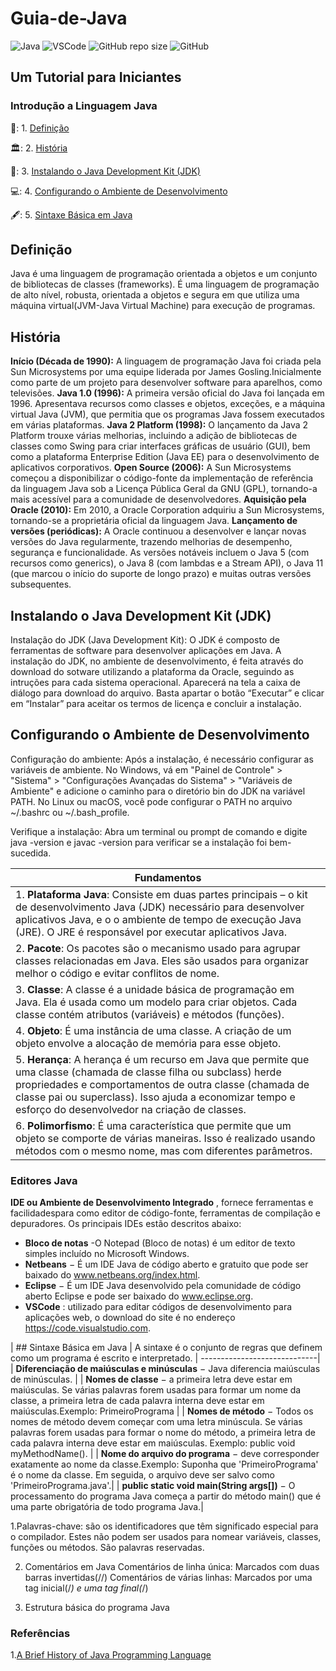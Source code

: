 # Guia-de-Java
![Java](https://img.shields.io/badge/Java-%23ED8B00.svg?style=for-the-badge&logo=openjdk&logoColor=white)
![VSCode](https://img.shields.io/badge/Made%20for-VSCode-1f425f.svg)
![GitHub repo size](https://img.shields.io/github/repo-size/deniseflora/Guia-de-Java)
![GitHub](https://img.shields.io/github/license/deniseflora/Guia-de-Java)

## Um Tutorial para Iniciantes

### Introdução a Linguagem Java

📖: 1. [Definição](#id1)  

🏛️: 2. [História](#id2)

🍵: 3. [Instalando o Java Development Kit (JDK)](#id3)

💻: 4. [Configurando o Ambiente de Desenvolvimento](#id4)
  
🖋️: 5. [Sintaxe Básica em Java](id#5)

<div id='id1' />

 ## Definição
Java é uma linguagem de programação orientada a objetos e um conjunto de bibliotecas de classes (frameworks). É uma linguagem de programação de alto nível, robusta, orientada a objetos e segura em que utiliza uma máquina virtual(JVM-Java Virtual Machine) para execução de programas.
<div id='id2' />

## História
**Início (Década de 1990):** A linguagem de programação Java foi criada pela Sun Microsystems por uma equipe liderada por James Gosling.Inicialmente como parte de um projeto para desenvolver software para aparelhos, como televisões.
 **Java 1.0 (1996):** A primeira versão oficial do Java foi lançada em 1996. Apresentava recursos como classes e objetos, exceções,  e a  máquina virtual Java (JVM), que permitia que os programas Java fossem executados em várias plataformas.
**Java 2 Platform (1998):** O lançamento da Java 2 Platform trouxe várias melhorias, incluindo a adição de bibliotecas de classes como Swing para criar interfaces gráficas de usuário (GUI), bem como a plataforma Enterprise Edition (Java EE) para o desenvolvimento de aplicativos corporativos.
**Open Source (2006):** A Sun Microsystems começou a disponibilizar o código-fonte da implementação de referência da linguagem Java sob a Licença Pública Geral da GNU (GPL), tornando-a mais acessível para a comunidade de desenvolvedores.
**Aquisição pela Oracle (2010):** Em 2010, a Oracle Corporation adquiriu a Sun Microsystems, tornando-se a proprietária oficial da linguagem Java.
**Lançamento de versões (periódicas):** A Oracle continuou a desenvolver e lançar novas versões do Java regularmente, trazendo melhorias de desempenho, segurança e funcionalidade. As versões notáveis incluem o Java 5 (com recursos como generics), o Java 8 (com lambdas e a Stream API), o Java 11 (que marcou o início do suporte de longo prazo) e muitas outras versões subsequentes.

<div id='id3' />

## Instalando o Java Development Kit (JDK)
Instalação do JDK (Java Development Kit): O JDK é composto de ferramentas de software para desenvolver aplicações em Java. A instalação do JDK, no ambiente de desenvolvimento, é feita através do download do sotware utilizando a plataforma da Oracle, seguindo as intruções para cada sistema operacional. 
Aparecerá na tela a caixa de diálogo para download do arquivo. Basta apartar o botão “Executar” e clicar em “Instalar” para aceitar os termos de licença e concluir a instalação.

<div id='id4' />
 
## Configurando o Ambiente de Desenvolvimento
Configuração do ambiente: Após a instalação, é necessário configurar as variáveis de ambiente. No Windows, vá em "Painel de Controle" > "Sistema" > "Configurações Avançadas do Sistema" > "Variáveis de Ambiente" e adicione o caminho para o diretório bin do JDK na variável PATH. No Linux ou macOS, você pode configurar o PATH no arquivo ~/.bashrc ou ~/.bash_profile.

Verifique a instalação: Abra um terminal ou prompt de comando e digite java -version e javac -version para verificar se a instalação foi bem-sucedida.

| **Fundamentos**                                                                                               | 
| ----------------------------------------------------------------------------------------------------------------| 
| 1. **Plataforma Java**: Consiste em duas partes principais –  o kit de desenvolvimento Java (JDK) necessário para desenvolver aplicativos Java, e o o ambiente de tempo de execução Java (JRE). O JRE é responsável por executar aplicativos Java.   | 
|  2. **Pacote**: Os pacotes são o mecanismo usado para agrupar classes relacionadas em Java. Eles são usados para organizar melhor o código e evitar conflitos de nome.  | 
|  3. **Classe**: A classe é a unidade básica de programação em Java. Ela é usada como um modelo para criar objetos. Cada classe contém atributos (variáveis) e métodos (funções).   | 
|  4. **Objeto**: É uma instância de uma classe. A criação de um objeto envolve a alocação de memória para esse objeto.   | 
| 5. **Herança**: A herança é um recurso em Java que permite que uma classe (chamada de classe filha ou subclass) herde propriedades e comportamentos de outra classe (chamada de classe pai ou superclass). Isso ajuda a economizar tempo e esforço do desenvolvedor na criação de classes.  |
| 6. **Polimorfismo**: É uma característica que permite que um objeto se comporte de várias maneiras. Isso é realizado usando métodos com o mesmo nome, mas com diferentes parâmetros.  |

<div id='id5' />

### Editores Java 
**IDE ou Ambiente de Desenvolvimento Integrado** , fornece  ferramentas e facilidadespara como editor de código-fonte, ferramentas de compilação e depuradores. Os principais IDEs estão descritos abaixo:
- **Bloco de notas** -O Notepad (Bloco de notas) é um editor de texto simples incluído no  Microsoft Windows. 
- **Netbeans** − É um IDE Java de código aberto e gratuito que pode ser baixado do www.netbeans.org/index.html.
- **Eclipse** − É um IDE Java desenvolvido pela comunidade de código aberto Eclipse e pode ser baixado do www.eclipse.org.
- **VSCode** : utilizado para editar códigos de desenvolvimento para aplicações web, o download do site é no endereço https://code.visualstudio.com.
 
| ## Sintaxe Básica em Java  |
A sintaxe é o conjunto de regras que definem como um programa  é escrito e interpretado.
| -----------------------------|
| **Diferenciação de maiúsculas e minúsculas** − Java diferencia maiúsculas de minúsculas.  |
| **Nomes de classe** − a primeira letra deve estar em maiúsculas. Se várias palavras forem usadas para formar um nome da classe, a primeira letra de cada palavra interna deve estar em maiúsculas.Exemplo: PrimeiroPrograma  |
| **Nomes de método** − Todos os nomes de método devem começar com uma letra minúscula. Se várias palavras forem usadas para formar o nome do método, a primeira letra de cada palavra interna deve estar em maiúsculas. Exemplo: public void myMethodName(). |
| **Nome do arquivo do programa** −  deve corresponder exatamente ao nome da classe.Exemplo: Suponha que 'PrimeiroPrograma' é o nome da classe. Em seguida, o arquivo deve ser salvo como 'PrimeiroPrograma.java'.|
| **public static void main(String args[])** − O processamento do programa Java começa a partir do método main() que é uma parte obrigatória de todo programa Java.|


1.Palavras-chave: são os identificadores que têm significado especial para o compilador. Estes não podem ser usados para nomear variáveis, classes, funções ou métodos. São palavras reservadas.  


2.  Comentários em Java
Comentários de linha única: Marcados com duas barras invertidas(//) 
Comentários de várias linhas: Marcados por uma tag inicial(/*) e uma tag final(*/)

3. Estrutura básica do programa Java

### Referências

1.[A Brief History of Java Programming Language](https://www.theknowledgeacademy.com/)


